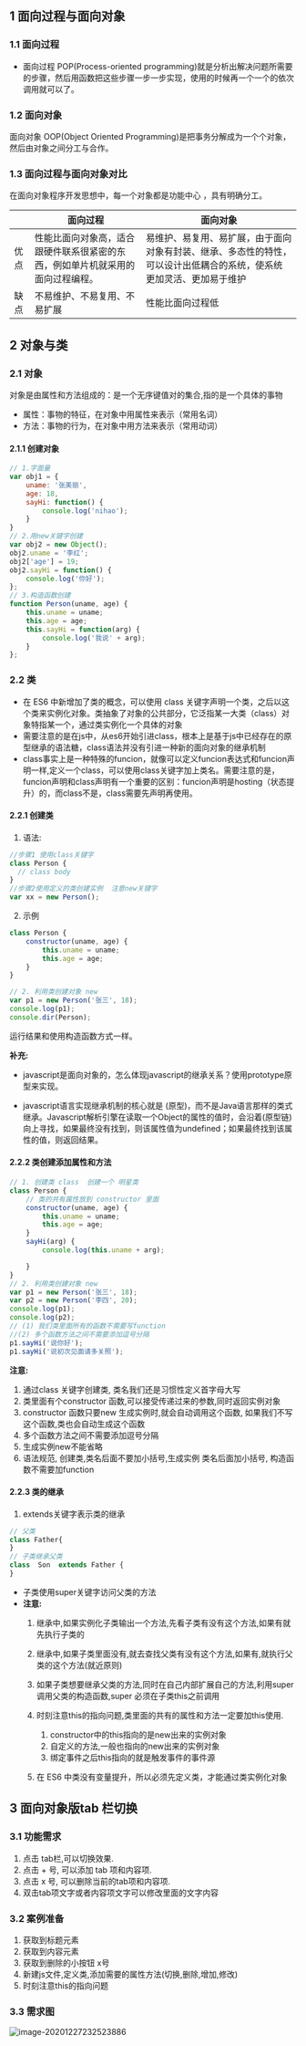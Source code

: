 ## 1 面向过程与面向对象

### 1.1 面向过程

- 面向过程 POP(Process-oriented programming)就是分析出解决问题所需要的步骤，然后用函数把这些步骤一步一步实现，使用的时候再一个一个的依次调用就可以了。


### 1.2 面向对象

面向对象 OOP(Object Oriented Programming)是把事务分解成为一个个对象，然后由对象之间分工与合作。

### 1.3 面向过程与面向对象对比

在面向对象程序开发思想中，每一个对象都是功能中心 ，具有明确分工。

|      | 面向过程                                    | 面向对象                                     |
| ---- | --------------------------------------- | ---------------------------------------- |
| 优点   | 性能比面向对象高，适合跟硬件联系很紧密的东西，例如单片机就采用的面向过程编程。 | 易维护、易复用、易扩展，由于面向对象有封装、继承、多态性的特性，可以设计出低耦合的系统，使系统 更加灵活、更加易于维护 |
| 缺点   | 不易维护、不易复用、不易扩展                          | 性能比面向过程低                                 |

## 2 对象与类

### 2.1 对象

对象是由属性和方法组成的：是一个无序键值对的集合,指的是一个具体的事物

- 属性：事物的特征，在对象中用属性来表示（常用名词）
- 方法：事物的行为，在对象中用方法来表示（常用动词）

#### 2.1.1 创建对象

```js
// 1.字面量
var obj1 = {
    uname: '张美丽',
    age: 18,
    sayHi: function() {
        console.log('nihao');
    }
}
// 2.用new关键字创建
var obj2 = new Object();
obj2.uname = '李红';
obj2['age'] = 19;
obj2.sayHi = function() {
    console.log('你好');
};
// 3.构造函数创建
function Person(uname, age) {
    this.uname = uname;
    this.age = age;
    this.sayHi = function(arg) {
        console.log('我说' + arg);
    }
};
```

### 2.2 类 

- 在 ES6 中新增加了类的概念，可以使用 class 关键字声明一个类，之后以这个类来实例化对象。类抽象了对象的公共部分，它泛指某一大类（class）对象特指某一个，通过类实例化一个具体的对象
- 需要注意的是在js中，从es6开始引进class，根本上是基于js中已经存在的原型继承的语法糖，class语法并没有引进一种新的面向对象的继承机制
- class事实上是一种特殊的funcion，就像可以定义funcion表达式和funcion声明一样,定义一个class，可以使用class关键字加上类名。需要注意的是，funcion声明和class声明有一个重要的区别：funcion声明是hosting（状态提升）的，而class不是，class需要先声明再使用。

#### 2.2.1 创建类

1. 语法:

```js
//步骤1 使用class关键字
class Person {
  // class body
}     
//步骤2使用定义的类创建实例  注意new关键字
var xx = new Person();     
```

2. 示例

```js
class Person {
    constructor(uname, age) {
        this.uname = uname;
        this.age = age;
    }
}

// 2. 利用类创建对象 new
var p1 = new Person('张三', 18);
console.log(p1);
console.dir(Person);
```

运行结果和使用构造函数方式一样。

**补充:**

- javascript是面向对象的，怎么体现javascript的继承关系？使用prototype原型来实现。

- javascript语言实现继承机制的核心就是  (原型)，而不是Java语言那样的类式继承。Javascript解析引擎在读取一个Object的属性的值时，会沿着(原型链)向上寻找，如果最终没有找到，则该属性值为undefined；如果最终找到该属性的值，则返回结果。

#### 2.2.2 类创建添加属性和方法

```js
// 1. 创建类 class  创建一个 明星类
class Person {
    // 类的共有属性放到 constructor 里面
    constructor(uname, age) {
        this.uname = uname;
        this.age = age;
    }
    sayHi(arg) {
        console.log(this.uname + arg);

    }
}
// 2. 利用类创建对象 new
var p1 = new Person('张三', 18);
var p2 = new Person('李四', 20);
console.log(p1);
console.log(p2);
// (1) 我们类里面所有的函数不需要写function 
//(2) 多个函数方法之间不需要添加逗号分隔
p1.sayHi('说你好');
p1.sayHi('说初次见面请多关照');
```

**注意:**

1. 通过class 关键字创建类, 类名我们还是习惯性定义首字母大写
2. 类里面有个constructor 函数,可以接受传递过来的参数,同时返回实例对象
3. constructor 函数只要new 生成实例时,就会自动调用这个函数, 如果我们不写这个函数,类也会自动生成这个函数
4. 多个函数方法之间不需要添加逗号分隔
5. 生成实例new不能省略
6. 语法规范, 创建类,类名后面不要加小括号,生成实例 类名后面加小括号, 构造函数不需要加function

#### 2.2.3 类的继承

1. extends关键字表示类的继承

```js
// 父类
class Father{   
} 
// 子类继承父类
class  Son  extends Father {  
}       
```

- 子类使用super关键字访问父类的方法
- **注意:** 
  1. 继承中,如果实例化子类输出一个方法,先看子类有没有这个方法,如果有就先执行子类的

  2. 继承中,如果子类里面没有,就去查找父类有没有这个方法,如果有,就执行父类的这个方法(就近原则)

  3. 如果子类想要继承父类的方法,同时在自己内部扩展自己的方法,利用super 调用父类的构造函数,super 必须在子类this之前调用

  4. 时刻注意this的指向问题,类里面的共有的属性和方法一定要加this使用.

     1. constructor中的this指向的是new出来的实例对象 
     2. 自定义的方法,一般也指向的new出来的实例对象
     3. 绑定事件之后this指向的就是触发事件的事件源

  5. 在 ES6 中类没有变量提升，所以必须先定义类，才能通过类实例化对象

## 3 面向对象版tab 栏切换

### 3.1 功能需求

1. 点击 tab栏,可以切换效果.
2. 点击 + 号, 可以添加 tab 项和内容项.
3. 点击 x 号, 可以删除当前的tab项和内容项.
4. 双击tab项文字或者内容项文字可以修改里面的文字内容

### 3.2 案例准备

1. 获取到标题元素
2. 获取到内容元素
3. 获取到删除的小按钮 x号
4. 新建js文件,定义类,添加需要的属性方法(切换,删除,增加,修改)
5. 时刻注意this的指向问题

### 3.3 需求图

![image-20201227232523886](media/image-20201227232523886.png) 

